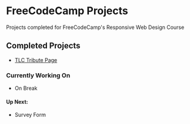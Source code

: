 # FreeCodeCamp Projects
 Projects completed for FreeCodeCamp's Responsive Web Design Course
 
 ## Completed Projects
 - [TLC Tribute Page](https://github.com/SheGeeks/FreeCodeCamp-Projects/blob/main/TributePage-README.md)
 
 ### Currently Working On
 - On Break
 
 #### Up Next:
- Survey Form
